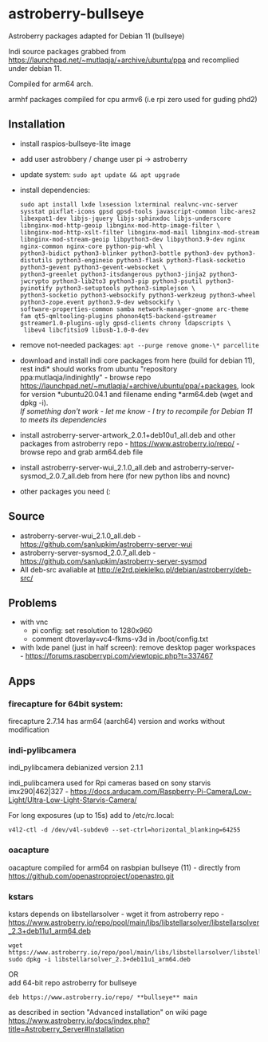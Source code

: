 # astroberry-bullseye

Astroberry packages adapted for Debian 11 (bullseye)

Indi source packages grabbed from https://launchpad.net/~mutlaqja/+archive/ubuntu/ppa and recomplied under debian 11.

Compiled for arm64 arch.

armhf packages compiled for cpu armv6 (i.e rpi zero used for guding phd2)

## Installation
  * install raspios-bullseye-lite image
  * add user astrobbery / change user pi -> astroberry
  * update system:
        `sudo apt update && apt upgrade`
  * install dependencies:
  
        sudo apt install lxde lxsession lxterminal realvnc-vnc-server sysstat pixflat-icons gpsd gpsd-tools javascript-common libc-ares2 libexpat1-dev libjs-jquery libjs-sphinxdoc libjs-underscore libnginx-mod-http-geoip libnginx-mod-http-image-filter \
        libnginx-mod-http-xslt-filter libnginx-mod-mail libnginx-mod-stream libnginx-mod-stream-geoip libpython3-dev libpython3.9-dev nginx nginx-common nginx-core python-pip-whl \
        python3-bidict python3-blinker python3-bottle python3-dev python3-distutils python3-engineio python3-flask python3-flask-socketio python3-gevent python3-gevent-websocket \
        python3-greenlet python3-itsdangerous python3-jinja2 python3-jwcrypto python3-lib2to3 python3-pip python3-psutil python3-pyinotify python3-setuptools python3-simplejson \
        python3-socketio python3-websockify python3-werkzeug python3-wheel python3-zope.event python3.9-dev websockify \
        software-properties-common samba network-manager-gnome arc-theme fam qt5-qmltooling-plugins phonon4qt5-backend-gstreamer gstreamer1.0-plugins-ugly gpsd-clients chrony ldapscripts \
         libev4 libcfitsio9 libusb-1.0-0-dev
  * remove not-needed packages:
        `apt --purge remove gnome-\* parcellite`
  * download and install indi core packages from here (build for debian 11), rest indi\* should works from ubuntu "repository ppa:mutlaqja/indinightly" - browse repo https://launchpad.net/~mutlaqja/+archive/ubuntu/ppa/+packages, look for version \*ubuntu20.04.1 and filename ending \*arm64.deb (wget and dpkg -i).  
*If something don't work - let me know - I try to recompile for Debian 11 to meets its dependencies*
  * install astroberry-server-artwork_2.0.1+deb10u1_all.deb and other packages from astroberry repo - https://www.astroberry.io/repo/ - browse repo and grab arm64.deb file
  * install astroberry-server-wui_2.1.0_all.deb and astroberry-server-sysmod_2.0.7_all.deb from here (for new python libs and novnc)
  * other packages you need (:

## Source
  * astroberry-server-wui_2.1.0_all.deb  - https://github.com/sanlupkim/astroberry-server-wui
  * astroberry-server-sysmod_2.0.7_all.deb - https://github.com/sanlupkim/astroberry-server-sysmod
  * All deb-src avaliable at http://e2rd.piekielko.pl/debian/astroberry/deb-src/

## Problems
  * with vnc
    - pi config: set resolution to 1280x960
    - comment dtoverlay=vc4-fkms-v3d in /boot/config.txt
  * with lxde panel (just in half screen):
    remove desktop pager workspaces - https://forums.raspberrypi.com/viewtopic.php?t=337467

## Apps
### firecapture for 64bit system:
firecapture 2.7.14 has arm64 (aarch64) version and works without modification
 
### indi-pylibcamera
indi_pylibcamera debianized version 2.1.1

indi_pulibcamera used for Rpi cameras based on sony starvis imx290|462|327 - https://docs.arducam.com/Raspberry-Pi-Camera/Low-Light/Ultra-Low-Light-Starvis-Camera/

For long exposures (up to 15s) add to /etc/rc.local:
    
    v4l2-ctl -d /dev/v4l-subdev0 --set-ctrl=horizontal_blanking=64255

### oacapture
oacapture compiled for arm64 on rasbpian bullseye (11) - directly from https://github.com/openastroproject/openastro.git

### kstars
kstars depends on libstellarsolver - wget it from astroberry repo - https://www.astroberry.io/repo/pool/main/libs/libstellarsolver/libstellarsolver_2.3+deb11u1_arm64.deb

    wget https://www.astroberry.io/repo/pool/main/libs/libstellarsolver/libstellarsolver_2.3+deb11u1_arm64.deb
    sudo dpkg -i libstellarsolver_2.3+deb11u1_arm64.deb

OR  
add 64-bit repo astroberry for bullseye

    deb https://www.astroberry.io/repo/ **bullseye** main

as described in section "Advanced installation" on wiki page https://www.astroberry.io/docs/index.php?title=Astroberry_Server#Installation
